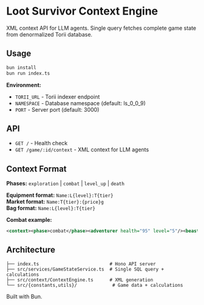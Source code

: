 # Loot Survivor Context Engine

XML context API for LLM agents. Single query fetches complete game state from denormalized Torii database.

## Usage

```bash
bun install
bun run index.ts
```

**Environment:**
- `TORII_URL` - Torii indexer endpoint  
- `NAMESPACE` - Database namespace (default: ls_0_0_9)
- `PORT` - Server port (default: 3000)

## API

- `GET /` - Health check
- `GET /game/:id/context` - XML context for LLM agents

## Context Format

**Phases:** `exploration` | `combat` | `level_up` | `death`

**Equipment format:** `Name:L{level}:T{tier}`  
**Market format:** `Name:T{tier}:{price}g`  
**Bag format:** `Name:L{level}:T{tier}`

**Combat example:**
```xml
<context><phase>combat</phase><adventurer health="95" level="5"/><beast name="Nephilim" health="80" level="6" tier="2"/><damage player="24" critical="48" beast="12"/><estimate>Win in 4 rounds, take 36 damage</estimate></context>
```

## Architecture

```
├── index.ts                          # Hono API server
├── src/services/GameStateService.ts  # Single SQL query + calculations  
├── src/context/ContextEngine.ts      # XML generation
└── src/{constants,utils}/             # Game data + calculations
```

Built with Bun.